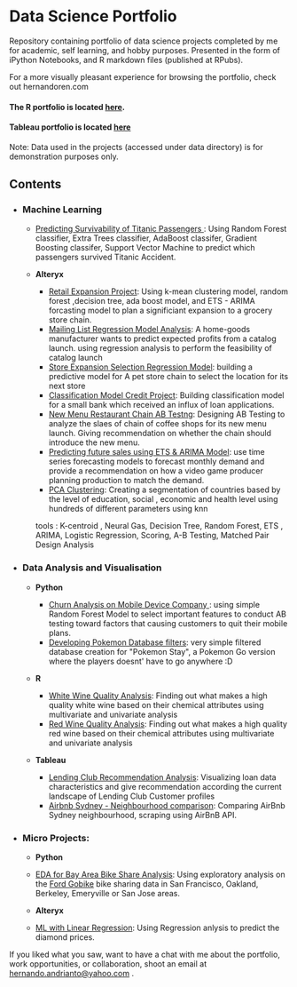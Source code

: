 # Data Science Portfolio

Repository containing portfolio of data science projects completed by me for academic, self learning, and hobby purposes. Presented in the form of iPython Notebooks, and R markdown files (published at RPubs).

For a more visually pleasant experience for browsing the portfolio, check out hernandoren.com

#### The R portfolio is located [here](http://rpubs.com/Hernando23).

#### Tableau portfolio is located [here](https://public.tableau.com/profile/hernando4174#!/)

Note: Data used in the projects (accessed under data directory) is for demonstration purposes only.

## Contents

- ### Machine Learning


	- [Predicting Survivability of Titanic Passengers ](https://github.com/Hernando23/Data-Science-Portfolio/blob/master/Data%20Analyst%20Nanodegree/Predicting%20Survivability%20of%20Titanic%20Passenger/Udacity%20Titanic%20Project%20-%20Hernando%20Udacity%20Submission.ipynb): Using Random Forest classifier,  Extra Trees classifier, AdaBoost classifer, Gradient Boosting classifer, Support Vector Machine to predict which passengers survived Titanic Accident.
	

	- __Alteryx__
		- [Retail Expansion Project](https://github.com/Hernando23/Data-Science-Portfolio/blob/master/Alteryx%20Projects%20/P8-Final/7-combining-predictive-techniques.ipynb): Using k-mean clustering model, random forest ,decision tree, ada boost model, and ETS - ARIMA forcasting model to plan a significiant expansion to a grocery store chain. 
		- [Mailing List Regression Model Analysis](https://github.com/Hernando23/Data-Science-Portfolio/blob/master/Alteryx%20Projects%20/P1-%20Mailing%20List%20Regression%20Model%20Analysis/1.2-predicting-catalog-demand.ipynb): A home-goods manufacturer wants to predict expected profits from a catalog launch. using regression analysis to perform the feasibility of catalog launch
		- [Store Expansion Selection Regression Model](https://github.com/Hernando23/Data-Science-Portfolio/blob/master/Alteryx%20Projects%20/P2-%20Store%20Expansion%20Selection%20Regression%20Model/2.1-data-cleanup.ipynb): building a predictive model for A pet store chain to  select the location for its next store
		- [Classification Model Credit Project](https://github.com/Hernando23/Data-Science-Portfolio/blob/master/Alteryx%20Projects%20/P4-%20Classification%20Model%20Credit%20Project/4-predicting-default-risk.ipynb): Building classification model for a small bank which received an influx of loan applications. 
		- [New Menu Restaurant Chain AB Testng](https://github.com/Hernando23/Data-Science-Portfolio/blob/master/Alteryx%20Projects%20/P5%20-%20New%20Menu%20Restaurant%20AB%20Testing/5-AB-test-a-new-menu-launch.ipynb): Designing AB Testing to analyze the slaes of chain of coffee shops for its new menu launch. Giving recommendation on whether the chain should introduce the new menu. 
		- [Predicting future sales using ETS & ARIMA Model](https://github.com/Hernando23/Data-Science-Portfolio/blob/master/Alteryx%20Projects%20/P6-%20Predicting%20future%20sales%20using%20ETS%20%26%20ARIMA%20Model/6-forecast-video-game-sales.ipynb): use time series forecasting models to forecast monthly demand and provide a recommendation on how a video game producer planning production to match the demand.
		- [PCA Clustering](insert_link): Creating a segmentation of countries based by the level of education, social , economic and health level using hundreds of different parameters using knn 

		tools : K-centroid , Neural Gas, Decision Tree, Random Forest, ETS , ARIMA, Logistic Regression, Scoring, A-B Testing, Matched Pair Design Analysis



- ### Data Analysis and Visualisation
	- __Python__
		- [Churn Analysis on Mobile Device Company ](https://github.com/Hernando23/Data-Science-Portfolio/blob/master/General%20Assembly/churn_analysis_H.ipynb):  using simple Random Forest Model to select important features to conduct AB testing toward factors that causing customers to quit their mobile plans.
		- [Developing Pokemon Database filters](https://github.com/Hernando23/Data-Science-Portfolio/blob/master/General%20Assembly/P1-%20Pokemon%20Exploration/Pokemon%20Exploration.ipynb): very simple filtered database creation for "Pokemon Stay", a Pokemon Go version where the players doesnt' have to go anywhere :D
		

	- __R__
		- [White Wine Quality Analysis](http://rpubs.com/Hernando23/330833): Finding out what makes a high quality white wine based on their chemical attributes using multivariate and univariate analysis
		- [Red Wine Quality Analysis](http://rpubs.com/Hernando23/330829): Finding out what makes a high quality red wine based on their chemical attributes using multivariate and univariate analysis

	
	- __Tableau__	
		- [Lending Club Recommendation Analysis](https://public.tableau.com/profile/hernando4174#!/vizhome/LendingClub-HernandoA_W_Renv3/Q1_LoanStatusDashboard_1): Visualizing loan data characteristics and give recommendation according the current landscape of Lending Club Customer profiles
		- [Airbnb Sydney - Neighbourhood comparison](https://public.tableau.com/profile/hernando4174#!/vizhome/AirbnbSydney_2/Dashboard1): Comparing AirBnb Sydney neighbourhood, scraping using AirBnB API.

- ### Micro Projects: 

	- __Python__
	- [EDA for Bay Area Bike Share Analysis](https://github.com/Hernando23/Data-Science-Portfolio/blob/master/Data%20Analyst%20Nanodegree/Bay%20Area%20Bike%20Sharing%20Analysis/Bay_Area_Bike_Share_Analysis%20Hernando.ipynb): Using exploratory analysis on the [Ford Gobike](https://www.fordgobike.com) bike sharing data in  San Francisco, Oakland, Berkeley, Emeryville or San Jose areas.

	- __Alteryx__
	- [ML with Linear Regression](https://github.com/Hernando23/Data-Science-Portfolio/blob/master/Alteryx%20Projects%20/P0-%20Predicting%20Diamond%20Prices/1.1-predicting-diamond-price.ipynb): Using Regression anlysis to predict the diamond prices.


If you liked what you saw, want to have a chat with me about the portfolio, work opportunities, or collaboration, shoot an email at hernando.andrianto@yahoo.com . 
